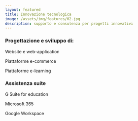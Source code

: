 ```yaml
---
layout: featured
title: Innovazione tecnologica
image: /assets/img/features/02.jpg
description: supporto e consulenza per progetti innovativi
---
```


### **Progettazione e sviluppo di:**

Website e web-application

Piattaforme e-commerce

Piattaforme e-learning

### **Assistenza suite**

G Suite for education

Microsoft 365

Google Workspace